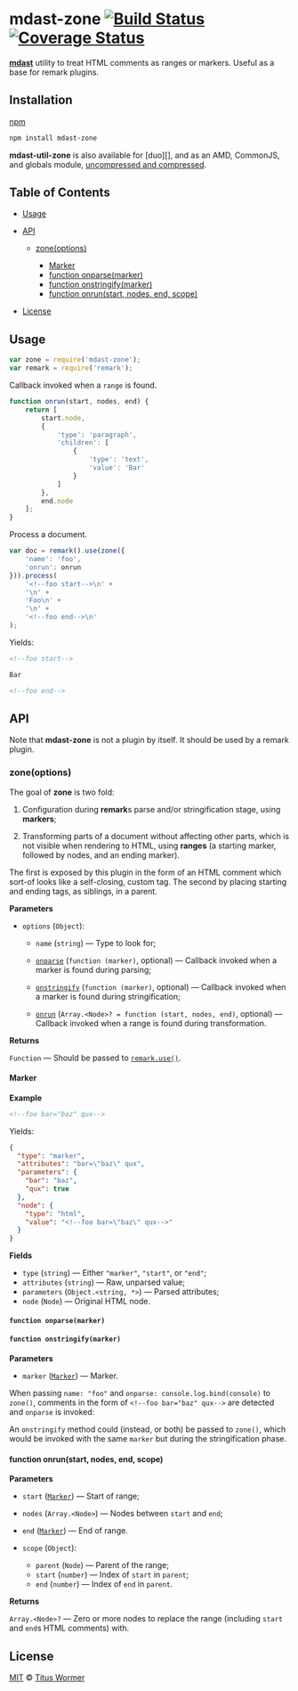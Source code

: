 # mdast-zone [![Build Status](https://img.shields.io/travis/wooorm/mdast-zone.svg)](https://travis-ci.org/wooorm/mdast-zone) [![Coverage Status](https://img.shields.io/codecov/c/github/wooorm/mdast-zone.svg)](https://codecov.io/github/wooorm/mdast-zone)

[**mdast**](https://github.com/wooorm/mdast) utility to treat HTML comments as
ranges or markers. Useful as a base for remark plugins.

## Installation

[npm](https://docs.npmjs.com/cli/install)

```bash
npm install mdast-zone
```

**mdast-util-zone** is also available for [duo][],
and as an AMD, CommonJS, and globals module,
[uncompressed and compressed][releases].

## Table of Contents

*   [Usage](#usage)

*   [API](#api)

    *   [zone(options)](#zoneoptions)

        *   [Marker](#marker)
        *   [function onparse(marker)](#function-onparsemarker)
        *   [function onstringify(marker)](#function-onstringifymarker)
        *   [function onrun(start, nodes, end, scope)](#function-onrunstart-nodes-end-scope)

*   [License](#license)

## Usage

```javascript
var zone = require('mdast-zone');
var remark = require('remark');
```

Callback invoked when a `range` is found.

```javascript
function onrun(start, nodes, end) {
    return [
        start.node,
        {
            'type': 'paragraph',
            'children': [
                {
                    'type': 'text',
                    'value': 'Bar'
                }
            ]
        },
        end.node
    ];
}
```

Process a document.

```javascript
var doc = remark().use(zone({
    'name': 'foo',
    'onrun': onrun
})).process(
    '<!--foo start-->\n' +
    '\n' +
    'Foo\n' +
    '\n' +
    '<!--foo end-->\n'
);
```

Yields:

```markdown
<!--foo start-->

Bar

<!--foo end-->
```

## API

Note that **mdast-zone** is not a plugin by itself. It should be used by a
remark plugin.

### zone(options)

The goal of **zone** is two fold:

1.  Configuration during **remark**s parse and/or stringification stage,
    using **markers**;

2.  Transforming parts of a document without affecting other parts, which
    is not visible when rendering to HTML, using **ranges** (a starting
    marker, followed by nodes, and an ending marker).

The first is exposed by this plugin in the form of an HTML comment which
sort-of looks like a self-closing, custom tag. The second by placing starting
and ending tags, as siblings, in a parent.

**Parameters**

*   `options` (`Object`):

    *   `name` (`string`) — Type to look for;

    *   [`onparse`](#function-onparsemarker)
        (`function (marker)`, optional)
        — Callback invoked when a marker is found during parsing;

    *   [`onstringify`](#function-onstringifymarker)
        (`function (marker)`, optional)
        — Callback invoked when a marker is found during stringification;

    *   [`onrun`](#function-onrunstart-nodes-end-scope)
        (`Array.<Node>? = function (start, nodes, end)`, optional)
        — Callback invoked when a range is found during transformation.

**Returns**

`Function` — Should be passed to [`remark.use()`](https://github.com/wooorm/remark#remarkuseplugin-options).

#### Marker

**Example**

```markdown
<!--foo bar="baz" qux-->
```

Yields:

```json
{
  "type": "marker",
  "attributes": "bar=\"baz\" qux",
  "parameters": {
    "bar": "baz",
    "qux": true
  },
  "node": {
    "type": "html",
    "value": "<!--foo bar=\"baz\" qux-->"
  }
}
```

**Fields**

*   `type` (`string`) — Either `"marker"`, `"start"`, or `"end"`;
*   `attributes` (`string`) — Raw, unparsed value;
*   `parameters` (`Object.<string, *>`) — Parsed attributes;
*   `node` (`Node`) — Original HTML node.

#### `function onparse(marker)`

#### `function onstringify(marker)`

**Parameters**

*   `marker` ([`Marker`](#marker)) — Marker.

When passing `name: "foo"` and `onparse: console.log.bind(console)` to
`zone()`, comments in the form of `<!--foo bar="baz" qux-->` are detected and
`onparse` is invoked:

An `onstringify` method could (instead, or both) be passed to `zone()`,
which would be invoked with the same `marker` but during the stringification
phase.

#### function onrun(start, nodes, end, scope)

**Parameters**

*   `start` ([`Marker`](#marker)) — Start of range;

*   `nodes` (`Array.<Node>`) — Nodes between `start` and `end`;

*   `end` ([`Marker`](#marker)) — End of range.

*   `scope` (`Object`):

    *   `parent` (`Node`) — Parent of the range;
    *   `start` (`number`) — Index of `start` in `parent`;
    *   `end` (`number`) — Index of `end` in `parent`.

**Returns**

`Array.<Node>?` — Zero or more nodes to replace the range (including `start`
and `end`s HTML comments) with.

## License

[MIT](LICENSE) © [Titus Wormer](http://wooorm.com)

[releases]: https://github.com/wooorm/mdast-zone/releases
